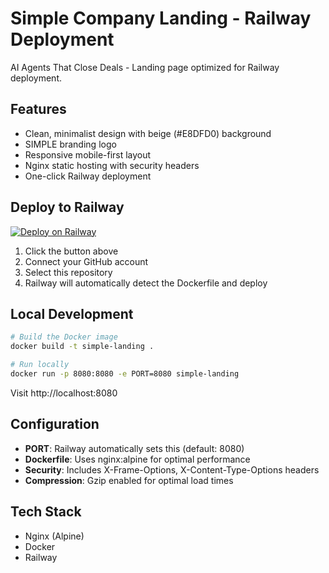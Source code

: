 # Simple Company Landing - Railway Deployment

AI Agents That Close Deals - Landing page optimized for Railway deployment.

## Features

- Clean, minimalist design with beige (#E8DFD0) background
- SIMPLE branding logo
- Responsive mobile-first layout
- Nginx static hosting with security headers
- One-click Railway deployment

## Deploy to Railway

[![Deploy on Railway](https://railway.app/button.svg)](https://railway.app/new)

1. Click the button above
2. Connect your GitHub account
3. Select this repository
4. Railway will automatically detect the Dockerfile and deploy

## Local Development

```bash
# Build the Docker image
docker build -t simple-landing .

# Run locally
docker run -p 8080:8080 -e PORT=8080 simple-landing
```

Visit http://localhost:8080

## Configuration

- **PORT**: Railway automatically sets this (default: 8080)
- **Dockerfile**: Uses nginx:alpine for optimal performance
- **Security**: Includes X-Frame-Options, X-Content-Type-Options headers
- **Compression**: Gzip enabled for optimal load times

## Tech Stack

- Nginx (Alpine)
- Docker
- Railway
